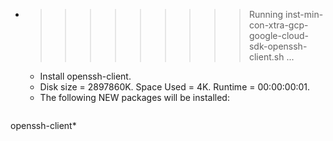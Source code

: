 * >>>>>>>>> Running inst-min-con-xtra-gcp-google-cloud-sdk-openssh-client.sh ...
  * Install openssh-client.
  * Disk size = 2897860K. Space Used = 4K. Runtime = 00:00:00:01.
  * The following NEW packages will be installed:
  ```bash
openssh-client*
  ```
